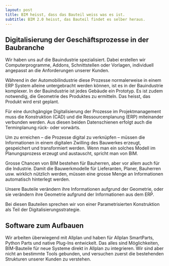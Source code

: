 ```yaml
---
layout: post
title: BIM heisst, dass das Bauteil weiss was es ist.
subtitle: BIM 2.0 heisst, das Bauteil findet es selber heraus.
---
```


## Digitalisierung der Geschäftsprozesse in der Baubranche

Wir haben uns auf die Bauindustrie spezialisiert. Dabei erstellen wir Computerprogramme, Addons, Schnittstellen oder Vorlagen, individuell angepasst an die Anforderungen unserer Kunden.

Während in der Automobilindustrie diese Prozesse normalerweise in einem ERP System alleine untergebracht werden können, ist es in der Bauindustrie komplexer.
In der Bauindustrie ist jedes Gebäude ein Prototyp. Es ist zudem notwendig, die Geometrie des Produktes zu ermitteln.
Das heisst, das Produkt wird erst geplant.

Für eine durchgängige Digitalisierung der Prozesse im Projektmanagement muss die Konstruktion (CAD) und die Ressourcenplanung (ERP) miteinander verbunden werden. Aus diesen beiden Datenschienen erfolgt auch die Terminplanung
rück- oder vorwärts.

Um zu erreichen – die Prozesse digital zu verknüpfen – müssen die Informationen in einem digitalen Zwilling des Bauwerkes erzeugt, gespeichert und transformiert werden.
Wenn man ein solches Modell im Planungsprozess erzeugt und austauscht, spricht man von BIM.

Grosse Chancen von BIM bestehen für Bauherren, aber vor allem auch für die Industrie. Damit die Bauwerkmodelle
für Lieferanten, Planer, Bauherren usw. wirklich nützlich werden, müssen eine grosse Menge an Informationen automatisch hinterlegt werden.

Unsere Bauteile verändern ihre Informationen aufgrund der Geometrie, oder sie verändern ihre Geometrie aufgrund der Informationen aus dem ERP.

Bei diesen Bauteilen sprechen wir von einer Parametrisierten Konstruktion als Teil der Digitalisierungsstrategie.

## Software zum Aufbauen

Wir arbeiten überwiegend mit Allplan und haben für Allplan SmartParts, Python
Parts und native Plug-Ins entwickelt. Das alles sind Möglichkeiten, BIM-Bauteile
für neue Systeme direkt in Allplan zu integrieren. Wir sind aber nicht an
bestimmte Tools gebunden, und versuchen zuerst die bestehenden Strukturen
unserer Kunden zu verstehen.
